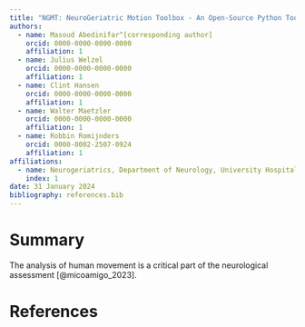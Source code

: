 ```yaml
---
title: "NGMT: NeuroGeriatric Motion Toolbox - An Open-Source Python Toolbox to Analyze Motion Data from Various Recording Modalities"  
authors:
  - name: Masoud Abedinifar^[corresponding author]   
    orcid: 0000-0000-0000-0000  
    affiliation: 1  
  - name: Julius Welzel  
    orcid: 0000-0000-0000-0000  
    affiliation: 1  
  - name: Clint Hansen  
    orcid: 0000-0000-0000-0000  
    affiliation: 1
  - name: Walter Maetzler  
    orcid: 0000-0000-0000-0000  
    affiliation: 1
  - name: Robbin Romijnders  
    orcid: 0000-0002-2507-0924  
    affiliation: 1
affiliations:
  - name: Neurogeriatrics, Department of Neurology, University Hospital Schleswig-Holstein (USKH), Kiel Germany  
    index: 1
date: 31 January 2024  
bibliography: references.bib
---
```


# Summary
The analysis of human movement is a critical part of the neurological assessment [@micoamigo_2023].

# References
